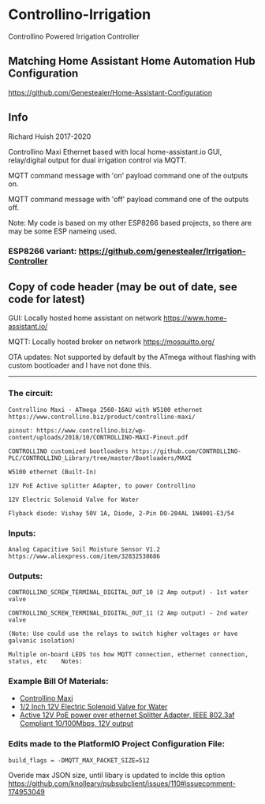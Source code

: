 # Controllino-Irrigation
 Controllino Powered Irrigation Controller

## Matching Home Assistant Home Automation Hub Configuration

https://github.com/Genestealer/Home-Assistant-Configuration

## Info

Richard Huish 2017-2020
  
Controllino Maxi Ethernet based with local home-assistant.io GUI, relay/digital output for dual irrigation control via MQTT.    

MQTT command message with 'on' payload command one of the outputs on.

MQTT command message with 'off' payload command one of the outputs off.
    
Note: My code is based on my other ESP8266 based projects, so there are may be some ESP nameing used.

### ESP8266 variant: https://github.com/genestealer/Irrigation-Controller
   
## Copy of code header (may be out of date, see code for latest)
  GUI: Locally hosted home assistant on network https://www.home-assistant.io/
  
  MQTT: Locally hosted broker on network https://mosquitto.org/
  
  OTA updates: Not supported by default by the ATmega without flashing with custom bootloader and I have not done this.
 
 ----------
  
  ### The circuit:
   
    Controllino Maxi - ATmega 2560-16AU with W5100 ethernet https://www.controllino.biz/product/controllino-maxi/
   
    pinout: https://www.controllino.biz/wp-content/uploads/2018/10/CONTROLLINO-MAXI-Pinout.pdf
   
    CONTROLLINO customized bootloaders https://github.com/CONTROLLINO-PLC/CONTROLLINO_Library/tree/master/Bootloaders/MAXI
    
    W5100 ethernet (Built-In)
    
    12V PoE Active splitter Adapter, to power Controllino
    
    12V Electric Solenoid Valve for Water
   
    Flyback diode: Vishay 50V 1A, Diode, 2-Pin DO-204AL 1N4001-E3/54
 
 ### Inputs:
   
    Analog Capacitive Soil Moisture Sensor V1.2 https://www.aliexpress.com/item/32832538686
 
### Outputs:
   
    CONTROLLINO_SCREW_TERMINAL_DIGITAL_OUT_10 (2 Amp output) - 1st water valve
    
    CONTROLLINO_SCREW_TERMINAL_DIGITAL_OUT_11 (2 Amp output) - 2nd water valve
    
    (Note: Use could use the relays to switch higher voltages or have galvanic isolation)
    
    Multiple on-board LEDS tos how MQTT connection, ethernet connection, status, etc    Notes:
  
  
  ### Example Bill Of Materials:
   
   - [Controllino Maxi](https://www.controllino.biz/product/controllino-maxi/)
   - [1/2 Inch 12V Electric Solenoid Valve for Water](https://www.aliexpress.com/item/32951916193.html)
   - [Active 12V PoE power over ethernet Splitter Adapter, IEEE 802.3af Compliant 10/100Mbps, 12V output]( https://www.aliexpress.com/item/32620368747.html)


  ### Edits made to the PlatformIO Project Configuration File:
   
    build_flags = -DMQTT_MAX_PACKET_SIZE=512
   Overide max JSON size, until libary is updated to inclde this option 
    https://github.com/knolleary/pubsubclient/issues/110#issuecomment-174953049

